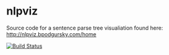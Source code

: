 nlpviz
======

Source code for a sentence parse tree visualiation found here: http://nlpviz.bpodgursky.com/home

[![Build Status](https://travis-ci.org/sebgod/nlpviz.svg?branch=master)](https://travis-ci.org/sebgod/nlpviz)
